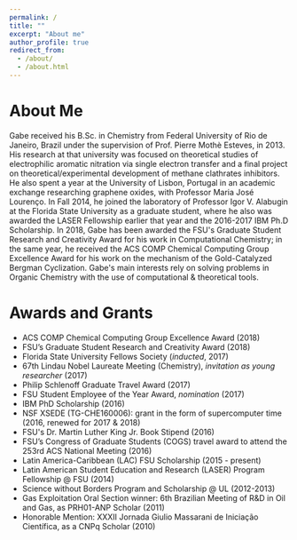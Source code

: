 ```yaml
---
permalink: /
title: ""
excerpt: "About me"
author_profile: true
redirect_from: 
  - /about/
  - /about.html
---
```


# About Me
Gabe received his B.Sc. in Chemistry from Federal University of Rio de Janeiro, Brazil under the supervision of Prof. Pierre Mothè Esteves, in 2013. His research at that university was focused on theoretical studies of electrophilic aromatic nitration via single electron transfer and a final project on theoretical/experimental development of methane clathrates inhibitors. He also spent a year at the University of Lisbon, Portugal in an academic exchange researching graphene oxides, with Professor Maria José Lourenço. In Fall 2014, he joined the laboratory of Professor Igor V. Alabugin at the Florida State University as a graduate student, where he also was awarded the LASER Fellowship earlier that year and the 2016-2017 IBM Ph.D Scholarship. In 2018, Gabe has been awarded the FSU's Graduate Student Research and Creativity Award for his work in Computational Chemistry; in the same year, he received the ACS COMP Chemical Computing Group Excellence Award for his work on the mechanism of the Gold-Catalyzed Bergman Cyclization. Gabe's main interests rely on solving problems in Organic Chemistry with the use of computational & theoretical tools.

# Awards and Grants
+ ACS COMP Chemical Computing Group Excellence Award (2018)
+ FSU’s Graduate Student Research and Creativity Award (2018)
+ Florida State University Fellows Society (_inducted_, 2017)
+ 67th Lindau Nobel Laureate Meeting (Chemistry), _invitation as young researcher_ (2017)
+ Philip Schlenoff Graduate Travel Award (2017)
+ FSU Student Employee of the Year Award, _nomination_ (2017)
+ IBM PhD Scholarship (2016)
+ NSF XSEDE (TG-CHE160006): grant in the form of supercomputer time (2016, renewed for 2017 & 2018)
+ FSU's Dr. Martin Luther King Jr. Book Stipend (2016)
+ FSU’s Congress of Graduate Students (COGS) travel award to attend the 253rd ACS National Meeting (2016)
+ Latin America-Caribbean (LAC) FSU Scholarship (2015 - present)
+ Latin American Student Education and Research (LASER) Program Fellowship @ FSU (2014)
+ Science without Borders Program and Scholarship @ UL (2012-2013)
+ Gas Exploitation Oral Section winner: 6th Brazilian Meeting of R&D in Oil and Gas, as PRH01-ANP Scholar (2011)
+ Honorable Mention: XXXII Jornada Giulio Massarani de Iniciação Científica, as a CNPq Scholar (2010)

